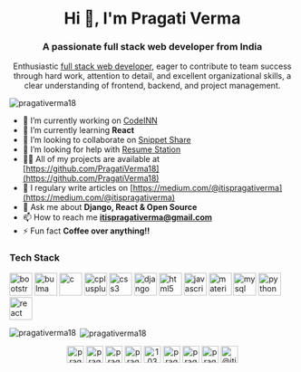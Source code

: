 <h1 align="center">Hi 👋, I'm Pragati Verma</h1>
<h3 align="center">A passionate full stack web developer from India</h3>
<p align="center">Enthusiastic <a href="https://pragativerma18.github.io/Resume/">full stack web developer</a>, eager to contribute to team success through hard work, attention to detail, and
excellent organizational skills, a clear understanding of frontend, backend, and project management.</p>


<p align="left"> <img src="https://komarev.com/ghpvc/?username=pragativerma18" alt="pragativerma18" /> </p>

- 🔭 I’m currently working on [CodeINN](https://github.com/rajat2502/CodeINN)
- 🌱 I’m currently learning **React**
- 👯 I’m looking to collaborate on [Snippet Share](https://github.com/PragatiVerma18/Snippet-Share)
- 🤝 I’m looking for help with [Resume Station](https://github.com/PragatiVerma18/Resume-Station)
- 👨‍💻 All of my projects are available at [https://github.com/PragatiVerma18](https://github.com/PragatiVerma18)
- 📝 I regulary write articles on [https://medium.com/@itispragativerma](https://medium.com/@itispragativerma)
- 💬 Ask me about **Django, React & Open Source**
- 📫 How to reach me **itispragativerma@gmail.com**
- ⚡ Fun fact **Coffee over anything!!**

### Tech Stack
<!-- BLOG-POST-LIST:START -->
<!-- BLOG-POST-LIST:END -->

<p align="left"><img src="https://devicons.github.io/devicon/devicon.git/icons/bootstrap/bootstrap-plain.svg" alt="bootstrap" width="40" height="40"/> <img src="https://raw.githubusercontent.com/gilbarbara/logos/804dc257b59e144eaca5bc6ffd16949752c6f789/logos/bulma.svg" alt="bulma" width="40" height="40"/> <img src="https://devicons.github.io/devicon/devicon.git/icons/c/c-original.svg" alt="c" width="40" height="40"/> <img src="https://devicons.github.io/devicon/devicon.git/icons/cplusplus/cplusplus-original.svg" alt="cplusplus" width="40" height="40"/> <img src="https://devicons.github.io/devicon/devicon.git/icons/css3/css3-original-wordmark.svg" alt="css3" width="40" height="40"/> <img src="https://devicons.github.io/devicon/devicon.git/icons/django/django-original.svg" alt="django" width="40" height="40"/> <img src="https://devicons.github.io/devicon/devicon.git/icons/html5/html5-original-wordmark.svg" alt="html5" width="40" height="40"/> <img src="https://devicons.github.io/devicon/devicon.git/icons/javascript/javascript-original.svg" alt="javascript" width="40" height="40"/> <img src="https://raw.githubusercontent.com/prplx/svg-logos/5585531d45d294869c4eaab4d7cf2e9c167710a9/svg/materialize.svg" alt="materialize" width="40" height="40"/> <img src="https://devicons.github.io/devicon/devicon.git/icons/mysql/mysql-original-wordmark.svg" alt="mysql" width="40" height="40"/> <img src="https://devicons.github.io/devicon/devicon.git/icons/python/python-original.svg" alt="python" width="40" height="40"/> <img src="https://devicons.github.io/devicon/devicon.git/icons/react/react-original-wordmark.svg" alt="react" width="40" height="40"/></p><p><img align="left" src="https://github-readme-stats.vercel.app/api/top-langs/?username=pragativerma18&layout=compact&hide=html" alt="pragativerma18" /></p>

<p>&nbsp;<img align="center" src="https://github-readme-stats.vercel.app/api?username=pragativerma18&show_icons=true" alt="pragativerma18" /></p>

<p align="center">
<a href="https://codepen.io/pragativerma" target="blank"><img align="center" src="https://cdn.jsdelivr.net/npm/simple-icons@3.0.1/icons/codepen.svg" alt="pragativerma" height="30" width="30" /></a>
<a href="https://dev.to/pragativerma18" target="blank"><img align="center" src="https://cdn.jsdelivr.net/npm/simple-icons@3.0.1/icons/dev-dot-to.svg" alt="pragativerma18" height="30" width="30" /></a>
<a href="https://twitter.com/pragati_verma18" target="blank"><img align="center" src="https://cdn.jsdelivr.net/npm/simple-icons@3.0.1/icons/twitter.svg" alt="pragati_verma18" height="30" width="30" /></a>
<a href="https://linkedin.com/in/pragativerma18" target="blank"><img align="center" src="https://cdn.jsdelivr.net/npm/simple-icons@3.0.1/icons/linkedin.svg" alt="pragativerma18" height="30" width="30" /></a>
<a href="https://stackoverflow.com/users/10364459" target="blank"><img align="center" src="https://cdn.jsdelivr.net/npm/simple-icons@3.0.1/icons/stackoverflow.svg" alt="10364459" height="30" width="30" /></a>
<a href="https://codesandbox.com/pragativerma18" target="blank"><img align="center" src="https://cdn.jsdelivr.net/npm/simple-icons@3.0.1/icons/codesandbox.svg" alt="pragativerma18" height="30" width="30" /></a>
<a href="https://fb.com/pragati.verma.56863221" target="blank"><img align="center" src="https://cdn.jsdelivr.net/npm/simple-icons@3.0.1/icons/facebook.svg" alt="pragati.verma.56863221" height="30" width="30" /></a>
<a href="https://instagram.com/pragativerma18" target="blank"><img align="center" src="https://cdn.jsdelivr.net/npm/simple-icons@3.0.1/icons/instagram.svg" alt="pragativerma18" height="30" width="30" /></a>
<a href="https://medium.com/@itispragativerma" target="blank"><img align="center" src="https://cdn.jsdelivr.net/npm/simple-icons@3.0.1/icons/medium.svg" alt="@itispragativerma" height="30" width="30" /></a>
</p>
